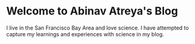 # Welcome to Abinav Atreya's Blog

I live in the San Francisco Bay Area and love science. I have attempted to capture my learnings and experiences with science in my blog. 